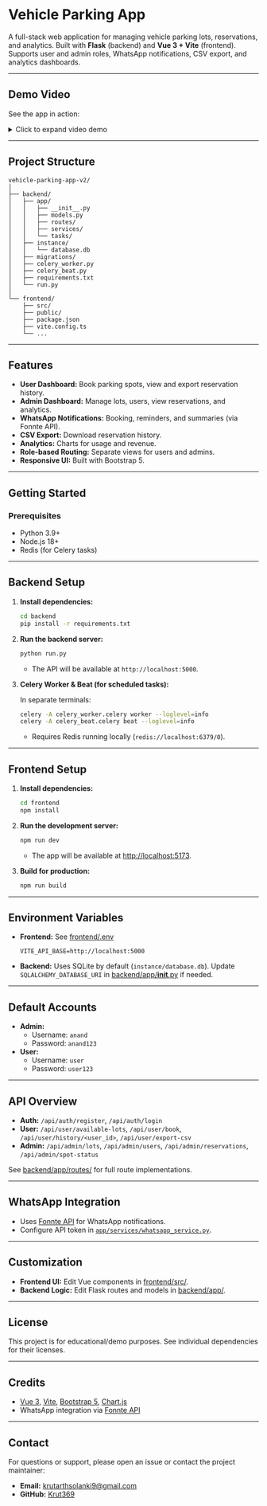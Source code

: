 # Vehicle Parking App

A full-stack web application for managing vehicle parking lots, reservations, and analytics. Built with **Flask** (backend) and **Vue 3 + Vite** (frontend). Supports user and admin roles, WhatsApp notifications, CSV export, and analytics dashboards.

---

## Demo Video

See the app in action:

<details>
    <summary>Click to expand video demo</summary>
  
    <video src="2.mp4" controls width="100%"/>
</details>

---

## Project Structure

```
vehicle-parking-app-v2/
│
├── backend/
│   ├── app/
│   │   ├── __init__.py
│   │   ├── models.py
│   │   ├── routes/
│   │   ├── services/
│   │   └── tasks/
│   ├── instance/
│   │   └── database.db
│   ├── migrations/
│   ├── celery_worker.py
│   ├── celery_beat.py
│   ├── requirements.txt
│   └── run.py
│
└── frontend/
    ├── src/
    ├── public/
    ├── package.json
    ├── vite.config.ts
    └── ...
```

---

## Features

- **User Dashboard:** Book parking spots, view and export reservation history.
- **Admin Dashboard:** Manage lots, users, view reservations, and analytics.
- **WhatsApp Notifications:** Booking, reminders, and summaries (via Fonnte API).
- **CSV Export:** Download reservation history.
- **Analytics:** Charts for usage and revenue.
- **Role-based Routing:** Separate views for users and admins.
- **Responsive UI:** Built with Bootstrap 5.

---

## Getting Started

### Prerequisites

- Python 3.9+
- Node.js 18+
- Redis (for Celery tasks)

---

## Backend Setup

1. **Install dependencies:**

    ```sh
    cd backend
    pip install -r requirements.txt
    ```

2. **Run the backend server:**

    ```sh
    python run.py
    ```

    - The API will be available at `http://localhost:5000`.

3. **Celery Worker & Beat (for scheduled tasks):**

    In separate terminals:

    ```sh
    celery -A celery_worker.celery worker --loglevel=info
    celery -A celery_beat.celery beat --loglevel=info
    ```

    - Requires Redis running locally (`redis://localhost:6379/0`).

---

## Frontend Setup

1. **Install dependencies:**

    ```sh
    cd frontend
    npm install
    ```

2. **Run the development server:**

    ```sh
    npm run dev
    ```

    - The app will be available at [http://localhost:5173](http://localhost:5173).

3. **Build for production:**

    ```sh
    npm run build
    ```

---

## Environment Variables

- **Frontend:** See [frontend/.env](frontend/.env)
    ```
    VITE_API_BASE=http://localhost:5000
    ```
- **Backend:** Uses SQLite by default (`instance/database.db`). Update `SQLALCHEMY_DATABASE_URI` in [backend/app/__init__.py](backend/app/__init__.py) if needed.

---

## Default Accounts

- **Admin:**  
  - Username: `anand`  
  - Password: `anand123`
- **User:**  
  - Username: `user`  
  - Password: `user123`

---

## API Overview

- **Auth:** `/api/auth/register`, `/api/auth/login`
- **User:** `/api/user/available-lots`, `/api/user/book`, `/api/user/history/<user_id>`, `/api/user/export-csv`
- **Admin:** `/api/admin/lots`, `/api/admin/users`, `/api/admin/reservations`, `/api/admin/spot-status`

See [backend/app/routes/](backend/app/routes/) for full route implementations.

---

## WhatsApp Integration

- Uses [Fonnte API](https://fonnte.com/) for WhatsApp notifications.
- Configure API token in [`app/services/whatsapp_service.py`](backend/app/services/whatsapp_service.py).

---

## Customization

- **Frontend UI:** Edit Vue components in [frontend/src/](frontend/src/).
- **Backend Logic:** Edit Flask routes and models in [backend/app/](backend/app/).

---

## License

This project is for educational/demo purposes. See individual dependencies for their licenses.

---

## Credits

- [Vue 3](https://vuejs.org/), [Vite](https://vitejs.dev/), [Bootstrap 5](https://getbootstrap.com/), [Chart.js](https://www.chartjs.org/)
- WhatsApp integration via [Fonnte API](https://fonnte.com/)

---

## Contact

For questions or support, please open an issue or contact the project maintainer:

- **Email:** [krutarthsolanki9@gmail.com](mailto:krutarthsolanki9@gmail.com)
- **GitHub:** [Krut369](https://github.com/Krut369)
